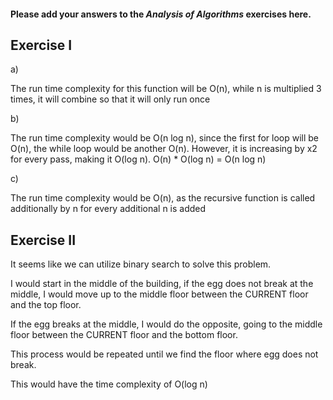 #### Please add your answers to the ***Analysis of  Algorithms*** exercises here.

## Exercise I

a)

The run time complexity for this function will be O(n), while n is multiplied 3 times, 
it will combine so that it will only run once

b)

The run time complexity would be O(n log n), since the first for loop will be O(n), the while loop would be another O(n). However, it is increasing by x2 
for every pass, making it O(log n). O(n) * O(log n) = O(n log n)

c)

The run time complexity would be O(n), as the recursive function is called additionally by n for every
additional n is added

## Exercise II

It seems like we can utilize binary search to solve this problem. 

I would start in the middle of the building, if the egg does not break at the middle,
I would move up to the middle floor between the CURRENT floor and the top floor. 

If the egg breaks at the middle, I would do the opposite, going to the middle floor between the 
CURRENT floor and the bottom floor. 

This process would be repeated until we find the floor where egg does not break.

This would have the time complexity of O(log n)

